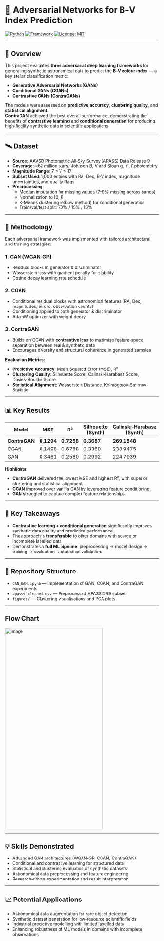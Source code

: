 # 🌌 Adversarial Networks for B‑V Index Prediction

[![Python](https://img.shields.io/badge/Python-3.9+-blue.svg)]()
[![Framework](https://img.shields.io/badge/Framework-PyTorch%20%7C%20Scikit--Learn-orange)]()
[![License: MIT](https://img.shields.io/badge/License-MIT-green.svg)]()

---

## 📌 Overview
This project evaluates **three adversarial deep learning frameworks** for generating synthetic astronomical data to predict the **B‑V colour index** — a key stellar classification metric:

- **Generative Adversarial Networks (GANs)**  
- **Conditional GANs (CGANs)**  
- **Contrastive GANs (ContraGANs)**  

The models were assessed on **predictive accuracy**, **clustering quality**, and **statistical alignment**.  
**ContraGAN** achieved the best overall performance, demonstrating the benefits of **contrastive learning** and **conditional generation** for producing high‑fidelity synthetic data in scientific applications.

---

## 🛰 Dataset
- **Source**: AAVSO Photometric All‑Sky Survey (APASS) Data Release 9  
- **Coverage**: ~62 million stars, Johnson B, V and Sloan g′, r′, i′ photometry  
- **Magnitude Range**: 7 ≤ V ≤ 17  
- **Subset Used**: 1,000 entries with RA, Dec, B‑V index, magnitude uncertainties, and quality flags  
- **Preprocessing**:
  - Median imputation for missing values (7–9% missing across bands)
  - Normalization to [0, 1]
  - K‑Means clustering (elbow method) for conditional generation
  - Train/val/test split: 70% / 15% / 15%

---

## 🧪 Methodology
Each adversarial framework was implemented with tailored architectural and training strategies:

### **1. GAN (WGAN‑GP)**
- Residual blocks in generator & discriminator
- Wasserstein loss with gradient penalty for stability
- Cosine decay learning rate schedule

### **2. CGAN**
- Conditional residual blocks with astronomical features (RA, Dec, magnitudes, errors, observation counts)
- Conditioning applied to both generator & discriminator
- AdamW optimizer with weight decay

### **3. ContraGAN**
- Builds on CGAN with **contrastive loss** to maximise feature‑space separation between real & synthetic data
- Encourages diversity and structural coherence in generated samples

**Evaluation Metrics**:
- **Predictive Accuracy**: Mean Squared Error (MSE), R²
- **Clustering Quality**: Silhouette Score, Calinski‑Harabasz Score, Davies‑Bouldin Score
- **Statistical Alignment**: Wasserstein Distance, Kolmogorov‑Smirnov Statistic

---

## 📊 Key Results

| Model       | MSE     | R²     | Silhouette (Synth) | Calinski‑Harabasz (Synth) | Davies‑Bouldin (Synth) | Wasserstein Dist. | KS Stat |
|-------------|---------|--------|--------------------|---------------------------|------------------------|-------------------|---------|
| **ContraGAN** | **0.1294** | **0.7258** | **0.3687**         | **269.1548**              | **1.0537**             | **0.1983**        | **0.3462** |
| CGAN        | 0.1498  | 0.6788 | 0.3360              | 238.9475                   | 1.2112                 | 0.2148            | 0.3535  |
| GAN         | 0.3461  | 0.2580 | 0.2992              | 224.7939                   | 1.3581                 | 0.3666            | 0.3695  |

**Highlights**:
- **ContraGAN** delivered the lowest MSE and highest R², with superior clustering and statistical alignment.
- **CGAN** improved over vanilla GAN by leveraging feature conditioning.
- **GAN** struggled to capture complex feature relationships.

---

## 🚀 Key Takeaways
- **Contrastive learning + conditional generation** significantly improves synthetic data quality and predictive performance.
- The approach is **transferable** to other domains with scarce or incomplete labelled data.
- Demonstrates a **full ML pipeline**: preprocessing → model design → training → evaluation → statistical validation.

---

## 📂 Repository Structure
- `CAN_GAN.ipynb` — Implementation of GAN, CGAN, and ContraGAN experiments  
- `apass9_cleaned.csv` — Preprocessed APASS DR9 subset  
- `figures/` — Clustering visualisations and PCA plots

---
## Flow Chart

<img width="321" height="660" alt="image" src="https://github.com/user-attachments/assets/111bf21c-6a9e-496f-ba8b-925078b72ec2" />


---

## 💡 Skills Demonstrated
- Advanced GAN architectures (WGAN‑GP, CGAN, ContraGAN)
- Conditional and contrastive learning for structured data
- Statistical and clustering evaluation of synthetic datasets
- Astronomical data preprocessing and feature engineering
- Research‑driven experimentation and result interpretation

---

## 📈 Potential Applications
- Astronomical data augmentation for rare object detection
- Synthetic dataset generation for low‑resource scientific fields
- Industrial predictive modelling with limited labelled data
- Enhancing robustness of ML models in domains with incomplete observations
